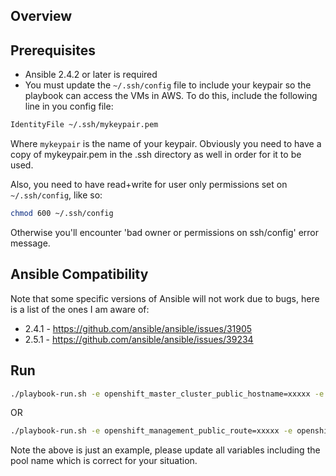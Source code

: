 ## Overview

## Prerequisites

-   Ansible 2.4.2 or later is required
-   You must update the `~/.ssh/config` file to include your keypair so the playbook can access the VMs in AWS. To do this, include the following line in you config file:

```sh
IdentityFile ~/.ssh/mykeypair.pem
```

Where `mykeypair` is the name of your keypair. Obviously you need to have a copy of mykeypair.pem in the .ssh directory as well in order for it to be used.

Also, you need to have read+write for user only permissions set on `~/.ssh/config`, like so:

```sh
chmod 600 ~/.ssh/config
```

Otherwise you'll encounter 'bad owner or permissions on ssh/config' error message.

## Ansible Compatibility

Note that some specific versions of Ansible will not work due to bugs, here is a list of the ones I am aware of:

-   2.4.1 - <https://github.com/ansible/ansible/issues/31905>
-   2.5.1 - <https://github.com/ansible/ansible/issues/39234>

## Run

```sh
./playbook-run.sh -e openshift_master_cluster_public_hostname=xxxxx -e openshift_master_api_port=xxxxx
```

OR

```sh
./playbook-run.sh -e openshift_management_public_route=xxxxx -e openshift_master_cluster_public_hostname=xxxxx -e openshift_master_api_port=xxxxx
```

Note the above is just an example, please update all variables including the pool name which is correct for your situation.
